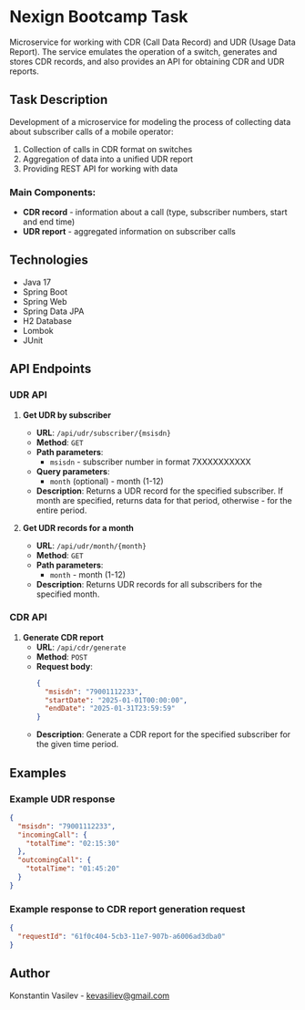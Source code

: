 # Nexign Bootcamp Task

Microservice for working with CDR (Call Data Record) and UDR (Usage Data Report). The service emulates the operation of a switch, generates and stores CDR records, and also provides an API for obtaining CDR and UDR reports.

## Task Description

Development of a microservice for modeling the process of collecting data about subscriber calls of a mobile operator:

1. Collection of calls in CDR format on switches
2. Aggregation of data into a unified UDR report
3. Providing REST API for working with data

### Main Components:
- **CDR record** - information about a call (type, subscriber numbers, start and end time)
- **UDR report** - aggregated information on subscriber calls

## Technologies

- Java 17
- Spring Boot
- Spring Web
- Spring Data JPA
- H2 Database
- Lombok
- JUnit

## API Endpoints

### UDR API

1. **Get UDR by subscriber**
    - **URL**: `/api/udr/subscriber/{msisdn}`
    - **Method**: `GET`
    - **Path parameters**:
        - `msisdn` - subscriber number in format 7XXXXXXXXXX
    - **Query parameters**:
        - `month` (optional) - month (1-12)
    - **Description**: Returns a UDR record for the specified subscriber. If month are specified, returns data for that period, otherwise - for the entire period.

2. **Get UDR records for a month**
    - **URL**: `/api/udr/month/{month}`
    - **Method**: `GET`
    - **Path parameters**:
        - `month` - month (1-12)
    - **Description**: Returns UDR records for all subscribers for the specified month.

### CDR API

1. **Generate CDR report**
    - **URL**: `/api/cdr/generate`
    - **Method**: `POST`
    - **Request body**:
      ```json
      {
        "msisdn": "79001112233",
        "startDate": "2025-01-01T00:00:00",
        "endDate": "2025-01-31T23:59:59"
      }
      ```
    - **Description**: Generate a CDR report for the specified subscriber for the given time period.

## Examples

### Example UDR response

```json
{
  "msisdn": "79001112233",
  "incomingCall": {
    "totalTime": "02:15:30"
  },
  "outcomingCall": {
    "totalTime": "01:45:20"
  }
}
```

### Example response to CDR report generation request

```json
{
  "requestId": "61f0c404-5cb3-11e7-907b-a6006ad3dba0"
}
```

## Author

Konstantin Vasilev - kevasiliev@gmail.com
